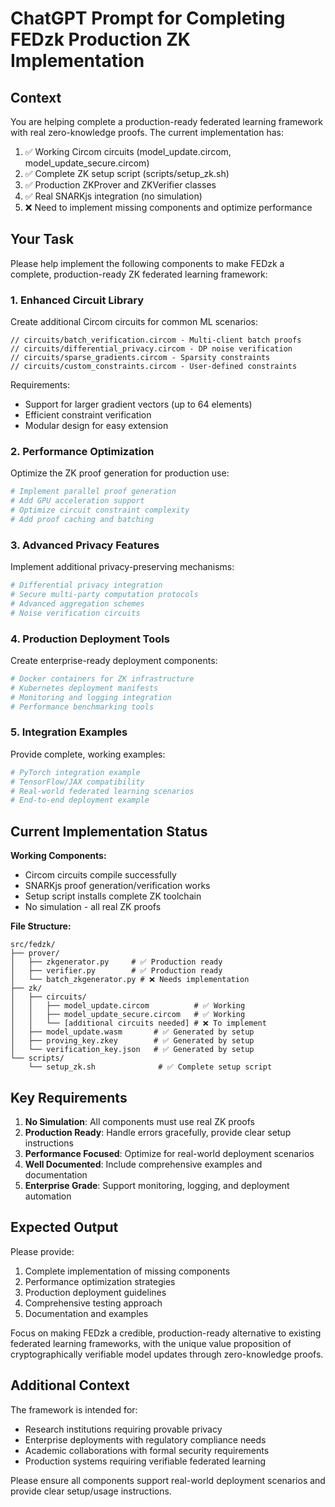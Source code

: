 # ChatGPT Prompt for Completing FEDzk Production ZK Implementation

## Context
You are helping complete a production-ready federated learning framework with real zero-knowledge proofs. The current implementation has:

1. ✅ Working Circom circuits (model_update.circom, model_update_secure.circom)
2. ✅ Complete ZK setup script (scripts/setup_zk.sh)  
3. ✅ Production ZKProver and ZKVerifier classes
4. ✅ Real SNARKjs integration (no simulation)
5. ❌ Need to implement missing components and optimize performance

## Your Task
Please help implement the following components to make FEDzk a complete, production-ready ZK federated learning framework:

### 1. Enhanced Circuit Library
Create additional Circom circuits for common ML scenarios:

```circom
// circuits/batch_verification.circom - Multi-client batch proofs
// circuits/differential_privacy.circom - DP noise verification  
// circuits/sparse_gradients.circom - Sparsity constraints
// circuits/custom_constraints.circom - User-defined constraints
```

Requirements:
- Support for larger gradient vectors (up to 64 elements)
- Efficient constraint verification
- Modular design for easy extension

### 2. Performance Optimization
Optimize the ZK proof generation for production use:

```python
# Implement parallel proof generation
# Add GPU acceleration support
# Optimize circuit constraint complexity
# Add proof caching and batching
```

### 3. Advanced Privacy Features
Implement additional privacy-preserving mechanisms:

```python
# Differential privacy integration
# Secure multi-party computation protocols
# Advanced aggregation schemes
# Noise verification circuits
```

### 4. Production Deployment Tools
Create enterprise-ready deployment components:

```bash
# Docker containers for ZK infrastructure
# Kubernetes deployment manifests  
# Monitoring and logging integration
# Performance benchmarking tools
```

### 5. Integration Examples
Provide complete, working examples:

```python
# PyTorch integration example
# TensorFlow/JAX compatibility
# Real-world federated learning scenarios
# End-to-end deployment example
```

## Current Implementation Status

**Working Components:**
- Circom circuits compile successfully
- SNARKjs proof generation/verification works
- Setup script installs complete ZK toolchain
- No simulation - all real ZK proofs

**File Structure:**
```
src/fedzk/
├── prover/
│   ├── zkgenerator.py     # ✅ Production ready
│   ├── verifier.py        # ✅ Production ready
│   └── batch_zkgenerator.py # ❌ Needs implementation
├── zk/
│   ├── circuits/
│   │   ├── model_update.circom          # ✅ Working
│   │   ├── model_update_secure.circom   # ✅ Working  
│   │   └── [additional circuits needed] # ❌ To implement
│   ├── model_update.wasm       # ✅ Generated by setup
│   ├── proving_key.zkey        # ✅ Generated by setup
│   └── verification_key.json   # ✅ Generated by setup
└── scripts/
    └── setup_zk.sh              # ✅ Complete setup script
```

## Key Requirements

1. **No Simulation**: All components must use real ZK proofs
2. **Production Ready**: Handle errors gracefully, provide clear setup instructions
3. **Performance Focused**: Optimize for real-world deployment scenarios
4. **Well Documented**: Include comprehensive examples and documentation
5. **Enterprise Grade**: Support monitoring, logging, and deployment automation

## Expected Output

Please provide:
1. Complete implementation of missing components
2. Performance optimization strategies
3. Production deployment guidelines  
4. Comprehensive testing approach
5. Documentation and examples

Focus on making FEDzk a credible, production-ready alternative to existing federated learning frameworks, with the unique value proposition of cryptographically verifiable model updates through zero-knowledge proofs.

## Additional Context

The framework is intended for:
- Research institutions requiring provable privacy
- Enterprise deployments with regulatory compliance needs
- Academic collaborations with formal security requirements
- Production systems requiring verifiable federated learning

Please ensure all components support real-world deployment scenarios and provide clear setup/usage instructions.
